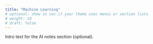 ```yaml
---
title: "Machine Learning"
# optional: show in nav if your theme uses menus or section lists
# weight: 10
# draft: false
---
```

Intro text for the AI notes section (optional).
